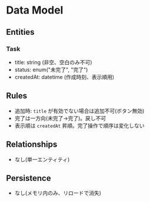 # Data Model

## Entities
### Task
- title: string (非空、空白のみ不可)
- status: enum("未完了", "完了")
- createdAt: datetime (作成時刻、表示順用)

## Rules
- 追加時: `title` が有効でない場合は追加不可(ボタン無効)
- 完了は一方向(未完了→完了)。戻し不可
- 表示順は `createdAt` 昇順。完了操作で順序は変化しない

## Relationships
- なし(単一エンティティ)

## Persistence
- なし(メモリ内のみ、リロードで消失)
